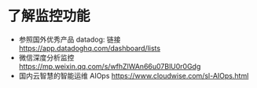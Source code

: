 # 了解监控功能
+ 参照国外优秀产品 datadog: 链接   https://app.datadoghq.com/dashboard/lists
+ 微信深度分析监控  https://mp.weixin.qq.com/s/wfhZlWAn66u07BlU0r0Gdg
+ 国内云智慧的智能运维 AIOps   https://www.cloudwise.com/sl-AIOps.html
